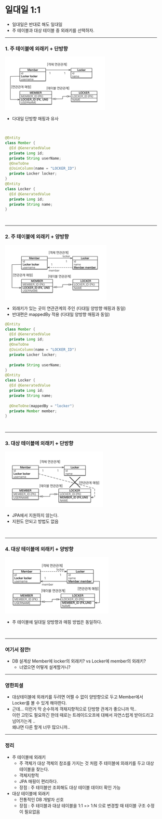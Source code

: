 # 일대일 1:1
- 일대일은 반대로 해도 일대일
- 주 테이블과 대상 테이블 중 외래키를 선택하자.
---

### 1. 주 테이블에 외래키 + 단방향
![img_4.png](img_4.png)
- 다대일 단방향 매핑과 유사

<br>

```java
@Entity
class Member {
  @Id @GeneratedValue
  private Long id;
  private String userName;
  @OneToOne
  @JoinColumn(name = "LOCKER_ID")
  private Locker locker; 
}
@Entity
class Locker {
  @Id @GeneratedValue
  private Long id;
  private String name;
}
```

<br>

---

### 2. 주 테이블에 외래키 + 양방향
![img_5.png](img_5.png)
- 외래키가 있는 곳이 연관관계의 주인 (다대일 양방향 매핑과 동일)
- 반대편은 mappedBy 적용 (다대일 양방향 매핑과 동일)

```java
@Entity
class Member {
  @Id @GeneratedValue
  private Long id;
  @OneToOne
  @JoinColumn(name = "LOCKER_ID")
  private Locker locker;
  
  private String userName;
}
@Entity
class Locker {
  @Id @GeneratedValue
  private Long id;
  private String name;
  
  @OneToOne(mappedBy = "locker")
  private Member member;
}
```


<br>

---

### 3. 대상 테이블에 외래키 + 단방향
![img_6.png](img_6.png)
- JPA에서 지원하지 않는다.
- 지원도 안되고 방법도 없음

<br>

---

### 4. 대상 테이블에 외래키 + 양방향
![img_7.png](img_7.png)
- 주 테이블에 일대일 양방향과 매핑 방법은 동일하다.

<br>

---

### 여기서 잠깐!
- DB 설계상 Member에 locker의 외래키? vs Locker에 member의 외래키?
    - 너였으면 어떻게 설계할거니?


---


### 영한피셜
- 대상테이블에 외래키를 두려면 어쩔 수 없이 양방향으로 두고 Member에서 Locker를 볼 수 있게 해야한다.
- 근데... 이런거 막 순수하게 객채지향적으로 단방향 관계가 좋으니까 막.. <br> 이런 고민도 필요하긴 한데 때로는 트레이드오프에 대해서 자연스럽게 받아드리고 넘어가는게 .. <br> 왜냐면 다른 할게 너무 많으니까..

---

### 정리
- 주 테이블에 외래키
    - 주 객체가 대상 객체의 참조를 가지는 것 처럼 주 테이블에 외래키를 두고 대상 테이블을 찾는다.
    - 객체지향적
    - JPA 매핑이 편리하다.
    - 장점 : 주 테이블만 조회해도 대상 테이블 데이터 확인 가능
- 대상 테이블에 외래키
    - 전통적인 DB 개발자 선호
    - 장점 : 주 테이블과 대상 테이블을 1:1 => 1:N 으로 변경할 때 테이블 구조 수정이 필요없음